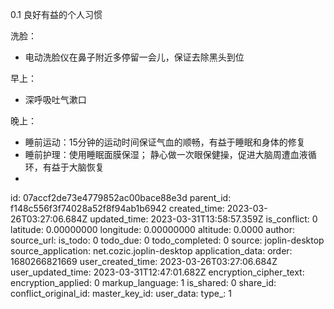 0.1 良好有益的个人习惯

洗脸：

* 电动洗脸仪在鼻子附近多停留一会儿，保证去除黑头到位



早上：

* 深呼吸吐气漱口


晚上：

* 睡前运动：15分钟的运动时间保证气血的顺畅，有益于睡眠和身体的修复
* 睡前护理：使用睡眠面膜保湿； 静心做一次眼保健操，促进大脑周遭血液循环，有益于大脑恢复
*


id: 07accf2de73e4779852ac00bace88e3d
parent_id: f148c556f3f74028a52f8f94ab1b6942
created_time: 2023-03-26T03:27:06.684Z
updated_time: 2023-03-31T13:58:57.359Z
is_conflict: 0
latitude: 0.00000000
longitude: 0.00000000
altitude: 0.0000
author: 
source_url: 
is_todo: 0
todo_due: 0
todo_completed: 0
source: joplin-desktop
source_application: net.cozic.joplin-desktop
application_data: 
order: 1680266821669
user_created_time: 2023-03-26T03:27:06.684Z
user_updated_time: 2023-03-31T12:47:01.682Z
encryption_cipher_text: 
encryption_applied: 0
markup_language: 1
is_shared: 0
share_id: 
conflict_original_id: 
master_key_id: 
user_data: 
type_: 1